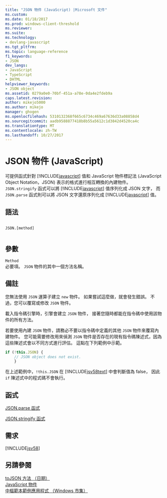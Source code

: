 ```yaml
---
title: "JSON 物件 (JavaScript) |Microsoft 文件"
ms.custom: 
ms.date: 01/18/2017
ms.prod: windows-client-threshold
ms.reviewer: 
ms.suite: 
ms.technology:
- devlang-javascript
ms.tgt_pltfrm: 
ms.topic: language-reference
f1_keywords:
- JSON
dev_langs:
- JavaScript
- TypeScript
- DHTML
helpviewer_keywords:
- JSON object
ms.assetid: 0279a0e0-70bf-451a-a78e-0da4e2fdeb9a
caps.latest.revision: 
author: mikejo5000
ms.author: mikejo
manager: ghogen
ms.openlocfilehash: 5310132368f665c6734c469a67636d33a08858d4
ms.sourcegitcommit: aadb9588877418b8b55a5612c1d3842d4520ca4c
ms.translationtype: MT
ms.contentlocale: zh-TW
ms.lasthandoff: 10/27/2017
---
```

# <a name="json-object-javascript"></a>JSON 物件 (JavaScript)
可提供函式針對 [!INCLUDE[javascript](../../javascript/includes/javascript-md.md)] 值和 JavaScript 物件標記法 (JavaScript Object Notation，JSON) 表示的格式進行相互轉換的內建物件。 `JSON.stringify` 函式可以將 [!INCLUDE[javascript](../../javascript/includes/javascript-md.md)] 值序列化成 JSON 文字， 而 `JSON.parse` 函式則可以將 JSON 文字還原序列化成 [!INCLUDE[javascript](../../javascript/includes/javascript-md.md)] 值。  
  
## <a name="syntax"></a>語法  
  
```  
  
JSON.[method]  
  
```  
  
## <a name="parameters"></a>參數  
 `Method`  
 必要項。 `JSON` 物件的其中一個方法名稱。  
  
## <a name="remarks"></a>備註  
 您無法使用 `JSON` 運算子建立 `new` 物件。 如果嘗試這麼做，就會發生錯誤。 不過，您可以覆寫或修改 `JSON` 物件。  
  
 載入指令碼引擎時，引擎會建立 `JSON` 物件， 接著您隨時都能在指令碼中使用該物件的所有方法。  
  
 若要使用內建 `JSON` 物件，請務必不要以指令碼中定義的其他 `JSON` 物件來覆寫內建物件。 您可能需要修改用來偵測 `JSON` 物件是否存在的現有指令碼陳述式，因為這些陳述式會以不同方式進行評估。 這點在下列範例中示範。  
  
```JavaScript  
if (!this.JSON) {  
    // JSON object does not exist.  
    }  
```  
  
 在上述範例中，`!this.JSON` 在 [!INCLUDE[jsv58text](../../javascript/reference/includes/jsv58text-md.md)] 中會判斷值為 false， 因此 `if` 陳述式中的程式碼不會執行。  
  
## <a name="functions"></a>函式  
 [JSON.parse 函式](../../javascript/reference/json-parse-function-javascript.md)  
  
 [JSON.stringify 函式](../../javascript/reference/json-stringify-function-javascript.md)  
  
## <a name="requirements"></a>需求  
 [!INCLUDE[jsv58](../../javascript/reference/includes/jsv58-md.md)]  
  
## <a name="see-also"></a>另請參閱  
 [toJSON 方法 （日期）](../../javascript/reference/tojson-method-date-javascript.md)   
 [JavaScript 物件](../../javascript/reference/javascript-objects.md)   
 [中樞範本範例應用程式 （Windows 市集）](http://code.msdn.microsoft.com/Hub-template-sample-with-4b70002d)